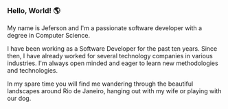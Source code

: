 ### Hello, World! 🌎 

My name is Jeferson and I'm a passionate software developer with a degree in Computer Science.

I have been working as a Software Developer for the past ten years. Since then, I have already worked for several technology companies in various industries. I'm always open minded and eager to learn new methodologies and technologies.

In my spare time you will find me wandering through the beautiful landscapes around Rio de Janeiro, hanging out with my wife or playing with our dog.
